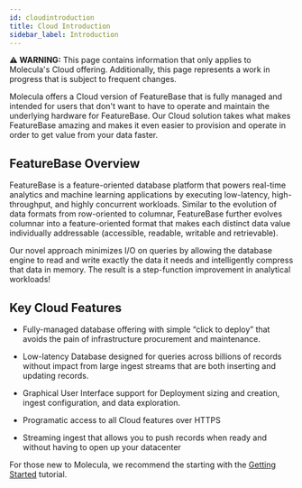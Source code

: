 ```yaml
---
id: cloudintroduction
title: Cloud Introduction
sidebar_label: Introduction
---
```


 **⚠ WARNING:** This page contains information that only applies to Molecula's Cloud offering. Additionally, this page represents a work in progress that is subject to frequent changes. 

Molecula offers a Cloud version of FeatureBase that is fully managed and intended for users that don't want to have to operate and maintain the underlying hardware for FeatureBase. Our Cloud solution takes what makes FeatureBase amazing and makes it even easier to provision and operate in order to get value from your data faster.

## FeatureBase Overview

FeatureBase is a feature-oriented database platform that powers real-time analytics and machine learning applications by executing low-latency, high-throughput, and highly concurrent workloads. Similar to the evolution of data formats from row-oriented to columnar, FeatureBase further evolves columnar into a feature-oriented format that makes each distinct data value individually addressable (accessible, readable, writable and retrievable).

Our novel approach minimizes I/O on queries by allowing the database engine to read and write exactly the data it needs and intelligently compress that data in memory. The result is a step-function improvement in analytical workloads!

## Key Cloud Features

- Fully-managed database offering with simple “click to deploy” that avoids the pain of infrastructure procurement and maintenance.

- Low-latency Database designed for queries across billions of records without impact from large ingest streams that are both inserting and updating records.

- Graphical User Interface support for Deployment sizing and creation, ingest configuration, and data exploration.

- Programatic access to all Cloud features over HTTPS

- Streaming ingest that allows you to push records when ready and without having to open up your datacenter

For those new to Molecula, we recommend the starting with the [Getting Started](/quick-start-guide/cloud) tutorial.



